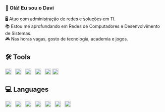 ### 👋 Olá! Eu sou o Davi

🖥️ Atuo com administração de redes e soluções em TI.  
📚 Estou me aprofundando em Redes de Computadores e Desenvolvimento de Sistemas.  
🎮 Nas horas vagas, gosto de tecnologia, academia e jogos.


## 🛠️ Tools

<img src="https://cdn.jsdelivr.net/gh/devicons/devicon/icons/azure/azure-original.svg" width="20" style="display:inline-block; margin-right:8px;"/>
<img src="https://cdn.jsdelivr.net/gh/devicons/devicon/icons/windows8/windows8-original.svg" width="20" style="display:inline-block; margin-right:8px;"/>
<img src="https://cdn.jsdelivr.net/gh/devicons/devicon/icons/linux/linux-original.svg" width="20" style="display:inline-block; margin-right:8px;"/>
<img src="https://cdn.jsdelivr.net/gh/devicons/devicon/icons/android/android-original.svg" width="20" style="display:inline-block; margin-right:8px;"/>
<img src="https://cdn.jsdelivr.net/gh/devicons/devicon/icons/debian/debian-original.svg" width="20" style="display:inline-block;"/>
<img src="https://cdn.jsdelivr.net/gh/devicons/devicon/icons/vscode/vscode-original.svg" width="20" style="display:inline-block;"/>

## 💻 Languages

<img src="https://cdn.jsdelivr.net/gh/devicons/devicon/icons/javascript/javascript-original.svg" width="20" style="display:inline-block; margin-right:8px;"/>
<img src="https://cdn.jsdelivr.net/gh/devicons/devicon/icons/python/python-original.svg" width="20" style="display:inline-block; margin-right:8px;"/>
<img src="https://cdn.jsdelivr.net/gh/devicons/devicon/icons/css3/css3-original.svg" width="20" style="display:inline-block; margin-right:8px;"/>
<img src="https://cdn.jsdelivr.net/gh/devicons/devicon/icons/c/c-original.svg" width="20" style="display:inline-block; margin-right:8px;"/>
<img src="https://cdn.jsdelivr.net/gh/devicons/devicon/icons/html5/html5-original.svg" width="20" style="display:inline-block; margin-right:8px;"/>
<img src="https://cdn.jsdelivr.net/gh/devicons/devicon/icons/java/java-original.svg" width="20" style="display:inline-block; margin-right:8px;"/>
<img src="https://cdn.jsdelivr.net/gh/devicons/devicon/icons/mysql/mysql-original.svg" width="20" style="display:inline-block;"/>
